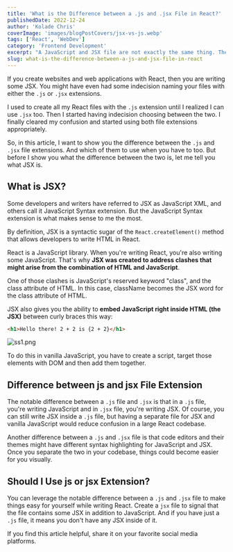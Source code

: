```yaml
---
title: 'What is the Difference between a .js and .jsx File in React?'
publishedDate: 2022-12-24
author: 'Kolade Chris'
coverImage: 'images/blogPostCovers/jsx-vs-js.webp'
tags: ['React', 'WebDev']
category: 'Frontend Development'
excerpt: "A JavaScript and JSX file are not exactly the same thing. There's one notable difference between them you can learn of in this article."
slug: what-is-the-difference-between-a-js-and-jsx-file-in-react
---
```


If you create websites and web applications with React, then you are writing some JSX. You might have even had some indecision naming your files with either the `.js` or `.jsx` extensions.

I used to create all my React files with the `.js` extension until I realized I can use `.jsx` too. Then I started having indecision choosing between the two. I finally cleared my confusion and started using both file extensions appropriately.

So, in this article, I want to show you the difference between the `.js` and `.jsx` file extensions. And which of them to use when you have to too. But before I show you what the difference between the two is, let me tell you what JSX is.

## What is JSX?

Some developers and writers have referred to JSX as JavaScript XML, and others call it JavaScript Syntax extension. But the JavaScript Syntax extension is what makes sense to me the most.

By definition, JSX is a syntactic sugar of the `React.createElement()` method that allows developers to write HTML in React.

React is a JavaScript library. When you're writing React, you're also writing some JavaScript. That's why **JSX was created to address clashes that might arise from the combination of HTML and JavaScript**.

One of those clashes is JavaScript's reserved keyword "class", and the class attribute of HTML. In this case, className becomes the JSX word for the class attribute of HTML.

JSX also gives you the ability to **embed JavaScript right inside HTML (the JSX)** between curly braces this way:

```html
<h1>Hello there! 2 + 2 is {2 + 2}</h1>
```

![ss1.png](https://media.graphassets.com/6oCjp49uSpa9lFm271UD)

To do this in vanilla JavaScript, you have to create a script, target those elements with DOM and then add them together.

## Difference between js and jsx File Extension

The notable difference between a `.js` file and `.jsx` is that in a `.js` file, you're writing JavaScript and in `.jsx` file, you're writing JSX. Of course, you can still write JSX inside a `.js` file, but having a separate file for JSX and vanilla JavaScript would reduce confusion in a large React codebase.

Another difference between a `.js` and `.jsx` file is that code editors and their themes might have different syntax highlighting for JavaScript and JSX. Once you separate the two in your codebase, things could become easier for you visually.

## Should I Use js or jsx Extension?

You can leverage the notable difference between a `.js` and `.jsx` file to make things easy for yourself while writing React. Create a `jsx` file to signal that the file contains some JSX in addition to JavaScript. And if you have just a `.js` file, it means you don't have any JSX inside of it.

If you find this article helpful, share it on your favorite social media platforms.
